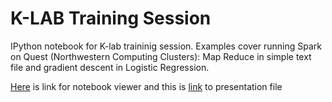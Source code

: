 K-LAB Training Session
======================

IPython notebook for K-lab traininig session. Examples cover running Spark on Quest (Northwestern Computing Clusters): Map Reduce in simple text file and gradient descent in Logistic Regression. 

[Here](http://nbviewer.ipython.org/github/titipata/klab_training/blob/master/example_klab.ipynb) is link for notebook viewer and this is [link](http://klab.smpp.northwestern.edu/wiki/images/9/9b/Big_data_klab.pdf) to presentation file

